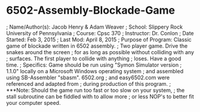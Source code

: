 # 6502-Assembly-Blockade-Game

; Name/Author(s): 		Jacob Henry & Adam Weaver
; School:							Slippery Rock University of Pennsylvania
; Course:		  				Cpsc 370
; Instructor:					Dr. Conlon
; Date Started:				Feb 3, 2015
; Last Mod:						April 8, 2015
; Purpose of Program:	Classic game of blockade written in 6502 assembly. 
;											Two player game. Drive the snakes around the screen 
;											for as long as possible without colliding with any 
;											surfaces. The first player to collide with anything
; 										loses. Have a good time. 
; Specifics:					Game should be run using "Symon Simulator version 
;											1.1.0" locally on a Microsoft Windows operating system
;											and assembled using SB-Assembler "sbasm". 6502.org
;											and easy6502.com were referenced and adapted from 
;  										during production of this program.
; ***Note:						Should the game run too fast or too slow on your system,
;											the stall subroutine can be fiddled with to allow more
;											or less NOP's to better fit your computer speed.
